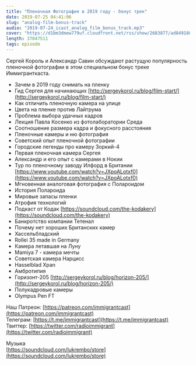 ```yaml
---
title: "Пленочная Фотография в 2019 году - бонус трек"
date: 2019-07-25 04:41:06
slug: "analog-film-bonus-track"
audio: "2019-07-24_icast_analog_film_bonus_track.mp3"
cover: "https://d1bm3dmew779uf.cloudfront.net/rss/show/2683877/ad8491808fd5d2fad6e14f544462250a.png"
length: 37047511
tags: episode
---
```

Сергей Король и Александр Савин обсуждают растущую популярность пленочной фотографии в этом специальном бонус треке Иммигранткаста.  
  
* Зачем в 2019 году снимать на пленку  
* Гид Сергея для начинающих [http://sergeykorol.ru/blog/film-start/](http://sergeykorol.ru/blog/film-start/)  
* Как отличить пленочную камера на улице  
* Цвета на пленке против Лайтрума  
* Проблема выбора удачных кадров  
* Лекция Павла Косенко из фотолаборатории Среда  
* Соотношение размера кадра и фокусного расстояния  
* Пленочные камеры и ню фотография  
* Советский опыт пленочной фотографии  
* Городские легенды про камеру Зоркий-4  
* Первая пленочная камера Сергея  
* Александр и его опыт с камерами в Нокии  
* Тур по пленочному заводу Илфорд в Британии [https://www.youtube.com/watch?v=JXpoALotxf0](https://www.youtube.com/watch?v=JXpoALotxf0)  
* Мгновенная аналоговая фотография с Полароидом  
* История Полароида  
* Мировые запасы пленки  
* Атрофия технологий  
* Подкаст от Кодак [https://soundcloud.com/the-kodakery](https://soundcloud.com/the-kodakery)  
* Банкротство компании Тетенал  
* Почему нет хороших Британских камер  
* Хассельбладский  
* Rollei 35 made in Germany  
* Камера летавшая на Луну  
* Mamiya 7 - камера мечты  
* Советская камера Нарцисс  
* Hasselblad Xpan  
* Амбротипия  
* Горизонт-205 [http://sergeykorol.ru/blog/horizon-205/](http://sergeykorol.ru/blog/horizon-205/)  
* Полукадровые камеры  
* Olympus Pen FT  
  
Наш Патреон: [https://patreon.com/immigrantcast](https://patreon.com/immigrantcast)  
Телеграм: [https://t.me/immigrantcast](https://t.me/immigrantcast)  
Твиттер: [https://twitter.com/radioimmigrant](https://twitter.com/radioimmigrant)  
  
Музыка  
[https://soundcloud.com/lukrembo/store](https://soundcloud.com/lukrembo/store)
